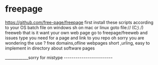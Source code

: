 # freepage
https://github.com/free-page/freepage
first  install these scripts according to your OS
		batch file on windows 
		sh on mac or linux
goto file:// (C;\ /) freeweb
that is it
want your own web page go to freepage/freeweb
 and issues type you need for  a page
 and link to you repo
 oh sorry you are wondering the use ?
 free domains,ofline webpages short ,urling, easy  to implement in directory  about software pages
  
  ____________sorry for mistype -------------------------
  
 
